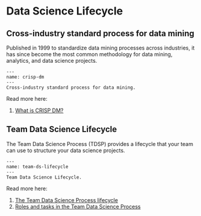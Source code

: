 # Data Science Lifecycle

## Cross-industry standard process for data mining

Published in 1999 to standardize data mining processes across industries, it has since become the most common methodology for data mining, analytics, and data science projects.

```{figure} ../images/ds/crisp_dm.png
---
name: crisp-dm
---
Cross-industry standard process for data mining.
```

Read more here:

1. [What is CRISP DM?](https://www.datascience-pm.com/crisp-dm-2/)

## Team Data Science Lifecycle

The Team Data Science Process (TDSP) provides a lifecycle that your team can use to structure your data science projects.

```{figure} ../images/ds/team_ds_lifecycle.png
---
name: team-ds-lifecycle
---
Team Data Science Lifecycle.
```

Read more here:

1. [The Team Data Science Process lifecycle](https://learn.microsoft.com/en-us/azure/architecture/data-science-process/lifecycle)
2. [Roles and tasks in the Team Data Science Process](https://learn.microsoft.com/en-us/azure/architecture/data-science-process/roles-tasks)
